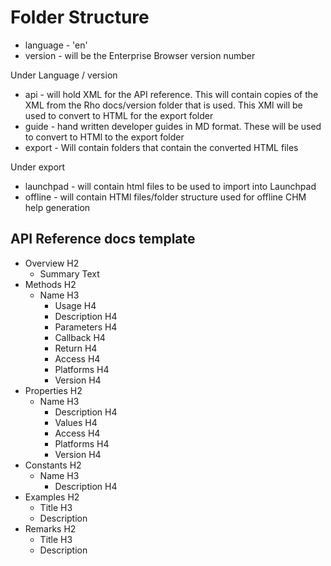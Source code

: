 # Folder Structure

* language - 'en'
* version - will be the Enterprise Browser version number

Under Language / version 
* api - will hold XML for the API reference. This will contain copies of the XML from the Rho docs/version folder that is used. This XMl will be used to convert to HTML for the export folder
* guide - hand written developer guides in MD format. These will be used to convert to HTMl to the export folder
* export - Will contain folders that contain the converted HTML files

Under export
* launchpad - will contain html files to be used to import into Launchpad
* offline - will contain HTMl files/folder structure used for offline CHM help generation

## API Reference docs template

* Overview H2
	* Summary Text
* Methods H2
	* Name H3
		* Usage H4
		* Description H4
		* Parameters H4
		* Callback H4 
		* Return H4
		* Access H4
		* Platforms H4
		* Version H4
* Properties H2
	* Name H3
		* Description H4
		* Values H4
		* Access H4
		* Platforms H4
		* Version H4
* Constants H2
	* Name H3
		* Description H4
* Examples H2
	* Title H3
	* Description
* Remarks H2
	* Title H3
	* Description	




